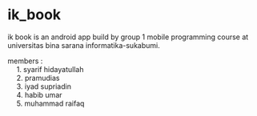 # ik_book

ik book is an android app build by group 1 mobile programming course at universitas bina sarana informatika-sukabumi.

members : <br />
&emsp; 1. syarif hidayatullah  <br />
&emsp; 2. pramudias <br />
&emsp; 3. iyad supriadin <br />
&emsp; 4. habib umar <br />
&emsp; 5. muhammad raifaq

